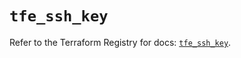 # `tfe_ssh_key`

Refer to the Terraform Registry for docs: [`tfe_ssh_key`](https://registry.terraform.io/providers/hashicorp/tfe/0.54.0/docs/resources/ssh_key).
